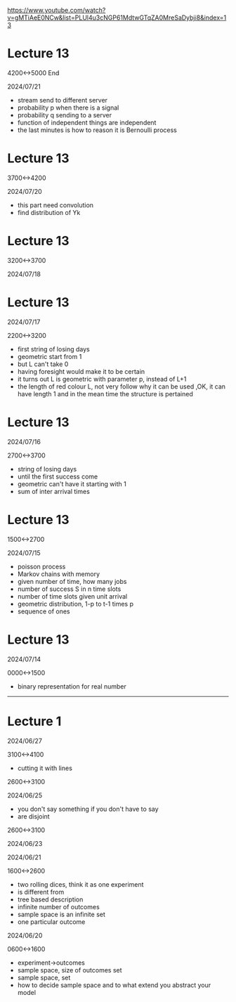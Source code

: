 https://www.youtube.com/watch?v=gMTiAeE0NCw&list=PLUl4u3cNGP61MdtwGTqZA0MreSaDybji8&index=13

# Lecture 13

4200<->5000 End

2024/07/21

- stream send to different server
- probability p when there is a signal
- probability q sending to a server
- function of independent things are independent
- the last minutes is how to reason it is Bernoulli process

# Lecture 13

3700<->4200

2024/07/20

- this part need convolution
- find distribution of Yk

# Lecture 13

3200<->3700

2024/07/18

# Lecture 13

2024/07/17

2200<->3200

- first string of losing days
- geometric start from 1
- but L can't take 0
- having foresight would make it to be certain
- it turns out L is geometric with parameter p, instead of L+1
- the length of red colour L, not very follow why it can be used ,OK, it can have length 1 and in the mean time the structure is pertained

# Lecture 13

2024/07/16

2700<->3700

- string of losing days
- until the first success come
- geometric can't have it starting with 1
- sum of inter arrival times

# Lecture 13

1500<->2700

2024/07/15

- poisson process
- Markov chains with memory
- given number of time, how many jobs
- number of success S in n time slots
- number of time slots given unit arrival
- geometric distribution, 1-p to t-1 times p
- sequence of ones

# Lecture 13

2024/07/14

0000<->1500

- binary representation for real number

---

# Lecture 1

2024/06/27

3100<->4100

- cutting it with lines

2600<->3100

2024/06/25

- you don't say something if you don't have to say
- are disjoint

2600<->3100

2024/06/23

2024/06/21

1600<->2600

- two rolling dices, think it as one experiment
- is different from
- tree based description
- infinite number of outcomes
- sample space is an infinite set
- one particular outcome

2024/06/20

0600<->1600

- experiment->outcomes
- sample space, size of outcomes set
- sample space, set
- how to decide sample space and to what extend you abstract your model
